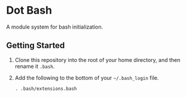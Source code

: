 # Dot Bash

A module system for bash initialization.

## Getting Started

1. Clone this repository into the root of your home directory, and then rename it `.bash`.

2. Add the following to the bottom of your `~/.bash_login` file.

       . .bash/extensions.bash
